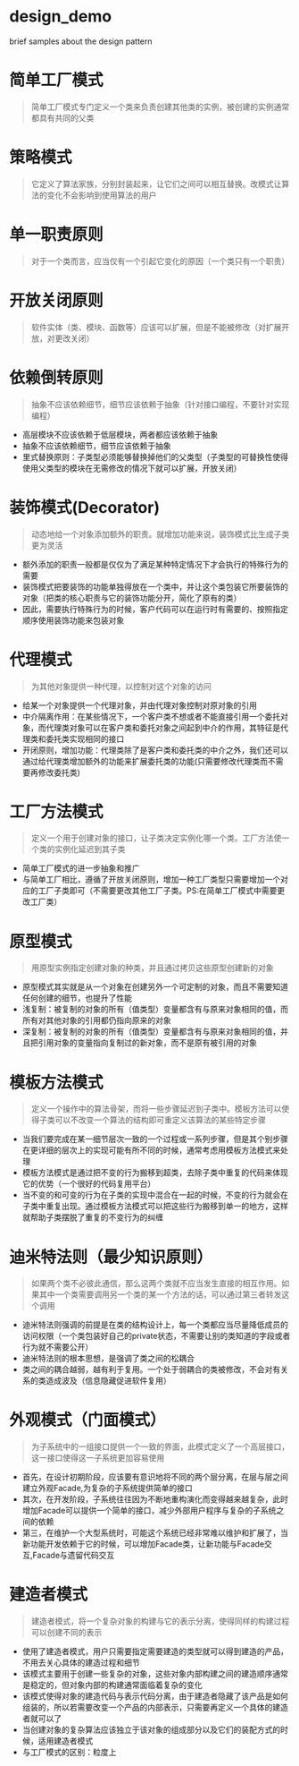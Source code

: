 # design_demo
brief samples about the design pattern

# 简单工厂模式
> 简单工厂模式专门定义一个类来负责创建其他类的实例，被创建的实例通常都具有共同的父类

# 策略模式
> 它定义了算法家族，分别封装起来，让它们之间可以相互替换。改模式让算法的变化不会影响到使用算法的用户

# 单一职责原则
> 对于一个类而言，应当仅有一个引起它变化的原因（一个类只有一个职责）

# 开放关闭原则
> 软件实体（类、模块、函数等）应该可以扩展，但是不能被修改（对扩展开放，对更改关闭）

# 依赖倒转原则
> 抽象不应该依赖细节，细节应该依赖于抽象（针对接口编程，不要针对实现编程）
* 高层模块不应该依赖于低层模块，两者都应该依赖于抽象
* 抽象不应该依赖细节，细节应该依赖于抽象
* 里式替换原则：子类型必须能够替换掉他们的父类型（子类型的可替换性使得使用父类型的模块在无需修改的情况下就可以扩展，开放关闭）

# 装饰模式(Decorator)
> 动态地给一个对象添加额外的职责。就增加功能来说，装饰模式比生成子类更为灵活
* 额外添加的职责一般都是仅仅为了满足某种特定情况下才会执行的特殊行为的需要
* 装饰模式把要装饰的功能单独得放在一个类中，并让这个类包装它所要装饰的对象（把类的核心职责与它的装饰功能分开，简化了原有的类）
* 因此，需要执行特殊行为的时候，客户代码可以在运行时有需要的、按照指定顺序使用装饰功能来包装对象

# 代理模式
> 为其他对象提供一种代理，以控制对这个对象的访问
* 给某一个对象提供一个代理对象，并由代理对象控制对原对象的引用
* 中介隔离作用：在某些情况下，一个客户类不想或者不能直接引用一个委托对象，而代理类对象可以在客户类和委托对象之间起到中介的作用，其特征是代理类和委托类实现相同的接口
* 开闭原则，增加功能：代理类除了是客户类和委托类的中介之外，我们还可以通过给代理类增加额外的功能来扩展委托类的功能(只需要修改代理类而不需要再修改委托类)

# 工厂方法模式
> 定义一个用于创建对象的接口，让子类决定实例化哪一个类。工厂方法使一个类的实例化延迟到其子类
* 简单工厂模式的进一步抽象和推广
* 与简单工厂相比，遵循了开放关闭原则，增加一种工厂类型只需要增加一个对应的工厂子类即可（不需要更改其他工厂子类。PS:在简单工厂模式中需要更改工厂类）

# 原型模式
> 用原型实例指定创建对象的种类，并且通过拷贝这些原型创建新的对象
* 原型模式其实就是从一个对象在创建另外一个可定制的对象，而且不需要知道任何创建的细节，也提升了性能
* 浅复制：被复制的对象的所有（值类型）变量都含有与原来对象相同的值，而所有对其他对象的引用都仍指向原来的对象
* 深复制：被复制的对象的所有（值类型）变量都含有与原来对象相同的值，并且把引用对象的变量指向复制过的新对象，而不是原有被引用的对象

# 模板方法模式
> 定义一个操作中的算法骨架，而将一些步骤延迟到子类中。模板方法可以使得子类可以不改变一个算法的结构即可重定义该算法的某些特定步骤
* 当我们要完成在某一细节层次一致的一个过程或一系列步骤，但是其个别步骤在更详细的层次上的实现可能有所不同的时候，通常考虑用模板方法模式来处理
* 模板方法模式是通过把不变的行为搬移到超类，去除子类中重复的代码来体现它的优势（一个很好的代码复用平台）
* 当不变的和可变的行为在子类的实现中混合在一起的时候，不变的行为就会在子类中重复出现。通过模板方法模式可以把这些行为搬移到单一的地方，这样就帮助子类摆脱了重复的不变行为的纠缠

# 迪米特法则（最少知识原则）
> 如果两个类不必彼此通信，那么这两个类就不应当发生直接的相互作用。如果其中一个类需要调用另一个类的某一个方法的话，可以通过第三者转发这个调用
* 迪米特法则强调的前提是在类的结构设计上，每一个类都应当尽量降低成员的访问权限（一个类包装好自己的private状态，不需要让别的类知道的字段或者行为就不需要公开）
* 迪米特法则的根本思想，是强调了类之间的松耦合
* 类之间的耦合越弱，越有利于复用。一个处于弱耦合的类被修改，不会对有关系的类造成波及（信息隐藏促进软件复用）

# 外观模式（门面模式）
> 为子系统中的一组接口提供一个一致的界面，此模式定义了一个高层接口，这一接口使得这一子系统更加容易使用
* 首先，在设计初期阶段，应该要有意识地将不同的两个层分离，在层与层之间建立外观Facade,为复杂的子系统提供简单的接口
* 其次，在开发阶段，子系统往往因为不断地重构演化而变得越来越复杂，此时增加Facade可以提供一个简单的接口，减少外部用户程序与复杂的子系统之间的依赖
* 第三，在维护一个大型系统时，可能这个系统已经非常难以维护和扩展了，当新功能开发依赖于它的时候，可以增加Facade类，让新功能与Facade交互,Facade与遗留代码交互

# 建造者模式
> 建造者模式，将一个复杂对象的构建与它的表示分离，使得同样的构建过程可以创建不同的表示
* 使用了建造者模式，用户只需要指定需要建造的类型就可以得到建造的产品，不用去关心具体的建造过程和细节
* 该模式主要用于创建一些复杂的对象，这些对象内部构建之间的建造顺序通常是稳定的，但对象内部的构建通常面临着复杂的变化
* 该模式使得对象的建造代码与表示代码分离，由于建造者隐藏了该产品是如何组装的，所以若需要改变一个产品的内部表示，只需要再定义一个具体的建造者就可以了
* 当创建对象的复杂算法应该独立于该对象的组成部分以及它们的装配方式的时候，适用建造者模式
* 与工厂模式的区别：粒度上